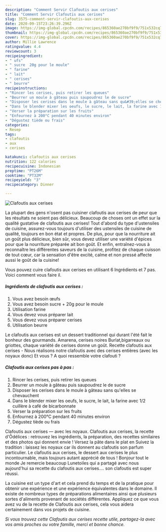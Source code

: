 ```yaml
---
description: "Comment Servir Clafoutis aux cerises"
title: "Comment Servir Clafoutis aux cerises"
slug: 3575-comment-servir-clafoutis-aux-cerises
date: 2020-09-15T23:26:39.296Z
image: https://img-global.cpcdn.com/recipes/865360ae270bf9f9/751x532cq70/clafoutis-aux-cerises-photo-principale-de-la-recette.jpg
thumbnail: https://img-global.cpcdn.com/recipes/865360ae270bf9f9/751x532cq70/clafoutis-aux-cerises-photo-principale-de-la-recette.jpg
cover: https://img-global.cpcdn.com/recipes/865360ae270bf9f9/751x532cq70/clafoutis-aux-cerises-photo-principale-de-la-recette.jpg
author: Millie Lawrence
ratingvalue: 4.4
reviewcount: 3
recipeingredient:
- " ufs"
- " sucre  20g pour le moule"
- " farine"
- " lait"
- " cerises"
- " beurre"
recipeinstructions:
- "Rincer les cerises, puis retirer les queues"
- "Beurrer un moule à gâteau puis saupoudrez le de sucre"
- "Disposer les cerises dans le moule à gâteau sans qu&#39;elles se chevauchent"
- "Dans le blender mixer les oeufs, le sucre, le lait, la farine avec 1/2 cuillère à café de bicarbonnate"
- "Verser la préparation sur les fruits"
- "Enfournez à 200°C pendant 40 minutes environ"
- "Dégustez tiède ou frais"
categories:
- Resep
tags:
- clafoutis
- aux
- cerises

katakunci: clafoutis aux cerises 
nutrition: 122 calories
recipecuisine: Indonesian
preptime: "PT26M"
cooktime: "PT32M"
recipeyield: "3"
recipecategory: Dinner

---
```



![Clafoutis aux cerises](https://img-global.cpcdn.com/recipes/865360ae270bf9f9/751x532cq70/clafoutis-aux-cerises-photo-principale-de-la-recette.jpg)

La plupart des gens n'osent pas cuisiner clafoutis aux cerises de peur que les résultats ne soient pas délicieux. Beaucoup de choses ont un effet sur la qualité gustative de clafoutis aux cerises! Tout d'abord du type d'ustensiles de cuisine, assurez-vous toujours d'utiliser des ustensiles de cuisine de qualité, toujours en bon état et propres. De plus, pour que la nourriture ait un goût plus délicieux, bien sûr, vous devez utiliser une variété d'épices pour que la nourriture préparée ait bon goût. Et enfin, entraînez-vous à reconnaître les différentes saveurs de la cuisine, profitez de chaque cuisson de tout cœur, car la sensation d'être excité, calme et non pressé affecte aussi le goût de la cuisine!

<!--inarticleads1-->

Vous pouvez cuire clafoutis aux cerises en utilisant 6 Ingrédients et 7 pas. Voici comment vous faire il.

##### Ingrédients de clafoutis aux cerises :

1. Vous avez besoin  œufs
1. Vous avez besoin  sucre + 20g pour le moule
1. Utilisation  farine
1. Vous devez vous préparer  lait
1. Vous devez vous préparer  cerises
1. Utilisation  beurre


Le clafoutis aux cerises est un dessert traditionnel qui durant l&#39;été fait le bonheur des gourmands. Amarena, cerises noires Burlat,bigarreaux ou griottes, chaque variété de cerises donne un goût. Recette clafoutis aux cerises - Nous réalisons notre clafoutis avec des cerises entières (avec les noyaux donc) Et vous ? A quoi ressemble votre clafouti ? 

<!--inarticleads2-->

##### Clafoutis aux cerises pas à pas :

1. Rincer les cerises, puis retirer les queues
1. Beurrer un moule à gâteau puis saupoudrez le de sucre
1. Disposer les cerises dans le moule à gâteau sans qu&#39;elles se chevauchent
1. Dans le blender mixer les oeufs, le sucre, le lait, la farine avec 1/2 cuillère à café de bicarbonnate
1. Verser la préparation sur les fruits
1. Enfournez à 200°C pendant 40 minutes environ
1. Dégustez tiède ou frais


Clafoutis aux cerises — avec les noyaux. Clafoutis aux cerises, la recette d&#39;Ôdélices : retrouvez les ingrédients, la préparation, des recettes similaires et des photos qui donnent envie ! Versez la pâte dans le plat en Suivez la tradition : laissez les noyaux car ils donnent au clafoutis son parfum particulier. Le clafoutis aux cerises, le dessert aux cerises le plus incontournable, mais toujours autant apprécié de tous ! Bonjour tout le monde Je remercie beaucoup Lunetoiles qui a partagé avec nous aujourd&#39;hui sa recette du clafoutis aux cerises…. son clafoutis est super réussi. 

<!--inarticleads1-->

<p>
La cuisine est un type d'art et cela prend du temps et de la pratique pour obtenir une expérience et une expérience équivalentes dans le domaine. Il existe de nombreux types de préparations alimentaires ainsi que plusieurs sortes d'aliments provenant de sociétés différentes. Appliquez ce que vous avez vu de la recette de Clafoutis aux cerises, cela vous aidera certainement dans vos projets de cuisine.
</p>

<p>
<i>Si vous trouvez cette Clafoutis aux cerises recette utile, partagez-la avec vos amis proches ou votre famille, merci et bonne chance.</i>
</p>
